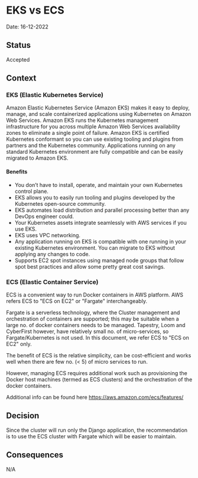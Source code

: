 # EKS vs ECS

Date: 16-12-2022

## Status

Accepted

## Context

### EKS (Elastic Kubernetes Service)

Amazon Elastic Kubernetes Service (Amazon EKS) makes it easy to deploy, manage, and scale containerized applications using Kubernetes on Amazon Web Services. Amazon EKS runs the Kubernetes management infrastructure for you across multiple Amazon Web Services availability zones to eliminate a single point of failure. Amazon EKS is certified Kubernetes conformant so you can use existing tooling and plugins from partners and the Kubernetes community. Applications running on any standard Kubernetes environment are fully compatible and can be easily migrated to Amazon EKS.

#### Benefits
- You don’t have to install, operate, and maintain your own Kubernetes control plane.
- EKS allows you to easily run tooling and plugins developed by the Kubernetes open-source community. 
- EKS automates load distribution and parallel processing better than any DevOps engineer could.
- Your Kubernetes assets integrate seamlessly with AWS services if you use EKS.
- EKS uses VPC networking.
- Any application running on EKS is compatible with one running in your existing Kubernetes environment. You can migrate to EKS without applying any changes to code.
- Supports EC2 spot instances using managed node groups that follow spot best practices and allow some pretty great cost savings. 

### ECS (Elastic Container Service)

ECS is a convenient way to run Docker containers in AWS platform. AWS refers ECS to "ECS on EC2" or "Fargate" interchangeably.

Fargate is a serverless technology, where the Cluster management and orchestration of containers are supported; this may be suitable when a large no. of docker containers needs to be managed.
Tapestry, Loom and CyberFirst however, have relatively small no. of micro-services, so Fargate/Kubernetes is not used. In this document, we refer ECS to "ECS on EC2" only.

The benefit of ECS is the relative simplicity, can be cost-efficient and works well when there are few no. (< 5) of micro services to run. 

However, managing ECS requires additional work such as provisioning the Docker host machines (termed as ECS clusters) and the orchestration of the docker containers.

Additional info can be found here https://aws.amazon.com/ecs/features/

## Decision

Since the cluster will run only the Django application, the recommendation is to use the ECS cluster with Fargate which will be easier to maintain.

## Consequences

N/A
